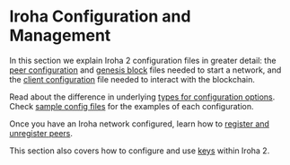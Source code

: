 # Iroha Configuration and Management

In this section we explain Iroha 2 configuration files in greater detail:
the [peer configuration](./peer-configuration.md) and
[genesis block](./genesis.md) files needed to start a network, and the
[client configuration](./client-configuration.md) file needed to interact
with the blockchain.

Read about the difference in underlying [types for configuration options](./configuration-types.md).
Check [sample config files](./sample-configuration.md) for the examples of each configuration.

Once you have an Iroha network configured, learn how to
[register and unregister peers](register-unregister.md).

This section also covers how to configure and use [keys](./keys.md) within
Iroha 2.

